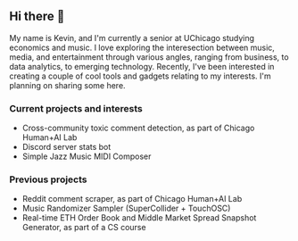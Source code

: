 ## Hi there 👋

My name is Kevin, and I'm currently a senior at UChicago studying economics and music. 
I love exploring the interesection between music, media, and entertainment through various angles, ranging from business, to data analytics, to emerging technology.
Recently, I've been interested in creating a couple of cool tools and gadgets relating to my interests. I'm planning on sharing some here.

### Current projects and interests
- Cross-community toxic comment detection, as part of Chicago Human+AI Lab
- Discord server stats bot
- Simple Jazz Music MIDI Composer

### Previous projects
- Reddit comment scraper, as part of Chicago Human+AI Lab
- Music Randomizer Sampler (SuperCollider + TouchOSC)
- Real-time ETH Order Book and Middle Market Spread Snapshot Generator, as part of a CS course

<!--
**reqh/reqh** is a ✨ _special_ ✨ repository because its `README.md` (this file) appears on your GitHub profile.

Here are some ideas to get you started:

- 🔭 I’m currently working on ...
- 🌱 I’m currently learning ...
- 👯 I’m looking to collaborate on ...
- 🤔 I’m looking for help with ...
- 💬 Ask me about ...
- 📫 How to reach me: ...
- 😄 Pronouns: ...
- ⚡ Fun fact: ...
-->
